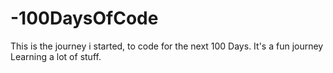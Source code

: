 # -100DaysOfCode
This is the journey i started, to code for the next 100 Days.
It's a fun journey
Learning a lot of stuff.